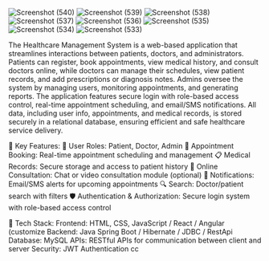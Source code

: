 
![Screenshot (540)](https://github.com/user-attachments/assets/c96af32f-2be7-42b0-b183-463ad8655797)
![Screenshot (539)](https://github.com/user-attachments/assets/c25361dc-1bf8-44be-a117-1edb8b956e5c)
![Screenshot (538)](https://github.com/user-attachments/assets/d403a7dc-ac1a-44cb-96cd-232d16fba09b)
![Screenshot (537)](https://github.com/user-attachments/assets/8b88657e-3dce-4a97-a535-d9fe3bcef1a9)
![Screenshot (536)](https://github.com/user-attachments/assets/8e33c420-ca6e-4191-acaa-87791cf32c48)
![Screenshot (535)](https://github.com/user-attachments/assets/637ed405-6e9c-4d29-9e7e-0cc1ac8a3b0f)
![Screenshot (534)](https://github.com/user-attachments/assets/d5b12859-49ee-4a30-a5ed-936774ae7a15)
![Screenshot (533)](https://github.com/user-attachments/assets/e78cd5a4-a214-4d13-8c44-ed4617b7b2a3)

The Healthcare Management System is a web-based application that streamlines interactions between patients, doctors, and administrators. Patients can register, book appointments, view medical history, and consult doctors online, while doctors can manage their schedules, view patient records, and add prescriptions or diagnosis notes. Admins oversee the system by managing users, monitoring appointments, and generating reports. 
The application features secure login with role-based access control, real-time appointment scheduling, and email/SMS notifications. All data, including user info, appointments, and medical records, is stored securely in a relational database, ensuring efficient and safe healthcare service delivery.

🔧 Key Features:
👤 User Roles: Patient, Doctor, Admin
📅 Appointment Booking: Real-time appointment scheduling and management
📋 Medical Records: Secure storage and access to patient history
💬 Online Consultation: Chat or video consultation module (optional)
📢 Notifications: Email/SMS alerts for upcoming appointments
🔍 Search: Doctor/patient search with filters
🛡️ Authentication & Authorization: Secure login system with role-based access control

🧰 Tech Stack:
Frontend: HTML, CSS, JavaScript / React / Angular (customize
Backend: Java Spring Boot / Hibernate / JDBC / RestApi
Database: MySQL
APIs: RESTful APIs for communication between client and server
Security: JWT Authentication cc
